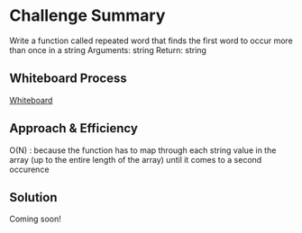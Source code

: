 # Challenge Summary
Write a function called repeated word that finds the first word to occur more than once in a string
Arguments: string
Return: string

## Whiteboard Process
[Whiteboard](./CChall31_Whiteboard_Draft1.jpg)

## Approach & Efficiency
O(N) : because the function has to map through each string value in the array (up to the entire length of the array) until it comes to 
a second occurence

## Solution
Coming soon!